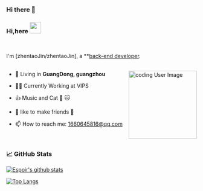 ### Hi there 👋

<!--
**zhentaoJin/zhentaoJin** is a ✨ _special_ ✨ repository because its `README.md` (this file) appears on your GitHub profile.

Here are some ideas to get you started:

- 🔭 I’m currently working on VIPS
- 🤔 I’m looking for help with ...
- 💬 Ask me about ...
- 📫 How to reach me: ...
- 😄 Pronouns: ...
- ⚡ Fun fact: ...
-->


### Hi,here <img src="https://www.duitang.com/blog/?id=967138965" width="30px">
<br/>

I'm [zhentaoJin/zhentaoJin], a **[back-end developer](https://github.com/zhentaoJin).
<br/>
<br/>

<img align="right" alt="coding User Image" src="https://www.duitang.com/blog/?id=967138965" height="180" />

- 🗼 Living in **GuangDong, guangzhou**

- 👨‍💻 Currently Working at VIPS

- 👍 Music and  Cat  🎵 🐱

- 👨 like to make friends 👬

- 📫 How to reach me: 1660645816@qq.com
<br/>

### 📈 GitHub Stats

[![Espoir's github stats](https://github-readme-stats.vercel.app/api?username=zhentaoJin&show_icons=true&theme=vue)](https://github.com/anuraghazra/github-readme-stats)

[![Top Langs](https://github-readme-stats.vercel.app/api/top-langs/?username=zhentaoJin&show_icons=true&layout=compact&theme=vue&hide_border=true)](https://github.com/anuraghazra/github-readme-stats)
